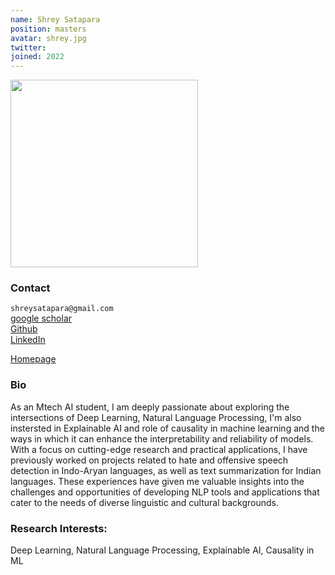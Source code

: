 ```yaml
---
name: Shrey Satapara
position: masters
avatar: shrey.jpg
twitter:
joined: 2022
---
```


<img width="300" src="{{site.baseurl}}/images/people/{{page.avatar}}" data-action="zoom">

### Contact

<i class="fa fa-envelope-o"></i> `shreysatapara@gmail.com`<br>
<i class="fa fa-bar-chart"></i>[google scholar](https://scholar.google.com/citations?hl=en&user=4BW7Q0gAAAAJ)<br>
<a href="https://github.com/ShreySatapara" target=_blank><i class="fa fa-github"></i> Github</a><br>
<a href="https://linkedin.com/in/shreysatapara" target=_blank><i class="fa fa-linkedin"></i> LinkedIn</a> <br>

[Homepage](https:/shreysatapara.github.io)

### Bio
As an Mtech AI student, I am deeply passionate about exploring the intersections of Deep Learning, Natural Language Processing, I'm also instersted in Explainable AI and role of causality in machine learning and the ways in which it can enhance the interpretability and reliability of models. With a focus on cutting-edge research and practical applications, I have previously worked on projects related to hate and offensive speech detection in Indo-Aryan languages, as well as text summarization for Indian languages. These experiences have given me valuable insights into the challenges and opportunities of developing NLP tools and applications that cater to the needs of diverse linguistic and cultural backgrounds.

### Research Interests:
<p style="text-align:justify">

Deep Learning, Natural Language Processing, Explainable AI, Causality in ML
</p>